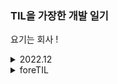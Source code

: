 ### TIL을 가장한 개발 일기

요기는 회사 !

<details>
<summary>2022.12</summary>
<div markdown="1">

[221205 근황과 타입스크립트](https://github.com/waveinyu/TIL/blob/main/2022-12-05.md)<br>
[221206 의문의 넥스트](https://github.com/waveinyu/TIL/blob/main/2022-12-06.md)<br>
[221207 0레벨과 나](https://github.com/waveinyu/TIL/blob/main/2022-12-07.md)<br>
[221208 복기의 중요성](https://github.com/waveinyu/TIL/blob/main/2022-12-08.md)<br>
[221226 드디어 주니어](https://github.com/waveinyu/TIL/blob/main/2022-12-26.md)<br>

</div>
</details>

<details>
<summary>foreTIL</summary>
<div markdown="1">

[221117 근황 및 계획](https://github.com/waveinyu/TIL/blob/main/2022-11-17.md)<br>
[220921](https://github.com/waveinyu/TIL/blob/main/2022-09-21.md)<br>
[220920](https://github.com/waveinyu/TIL/blob/main/2022-09-20.md)<br>
[220916](https://github.com/waveinyu/TIL/blob/main/2022-09-16.md)<br>
[220915](https://github.com/waveinyu/TIL/blob/main/2022-09-15.md)<br>

</div>
</details>
